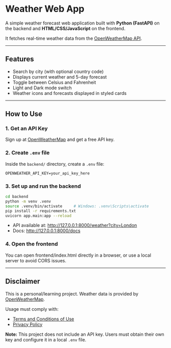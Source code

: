 # Weather Web App

A simple weather forecast web application built with **Python (FastAPI)** on the backend and **HTML/CSS/JavaScript** on the frontend.

It fetches real-time weather data from the [OpenWeatherMap API](https://openweathermap.org/).

---

## Features

- Search by city (with optional country code)
- Displays current weather and 5-day forecast
- Toggle between Celsius and Fahrenheit
- Light and Dark mode switch
- Weather icons and forecasts displayed in styled cards

---

## How to Use

### 1. Get an API Key

Sign up at [OpenWeatherMap](https://openweathermap.org/api) and get a free API key.

### 2. Create `.env` file

Inside the `backend/` directory, create a `.env` file:

```env
OPENWEATHER_API_KEY=your_api_key_here
```

### 3. Set up and run the backend

```bash
cd backend
python -m venv .venv
source .venv/bin/activate     # Windows: .venv\Scripts\activate
pip install -r requirements.txt
uvicorn app.main:app --reload
```

- API available at: http://127.0.0.1:8000/weather?city=London
- Docs: http://127.0.0.1:8000/docs

### 4. Open the frontend

You can open frontend/index.html directly in a browser, or use a local server to avoid CORS issues.

---

## Disclaimer

This is a personal/learning project.
Weather data is provided by [OpenWeatherMap](https://openweathermap.org/).

Usage must comply with:
- [Terms and Conditions of Use](https://openweathermap.org/themes/openweathermap/assets/docs/OpenWeather_T%26C_of_sale.pdf)
- [Privacy Policy](https://openweather.co.uk/privacy-policy)

**Note:** This project does not include an API key. Users must obtain their own key and configure it in a local `.env` file.